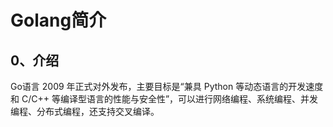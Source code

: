 # Golang简介

## 0、介绍

Go语言 2009 年正式对外发布，主要目标是“兼具 Python 等动态语言的开发速度和 C/C++ 等编译型语言的性能与安全性”，可以进行网络编程、系统编程、并发编程、分布式编程，还支持交叉编译。

